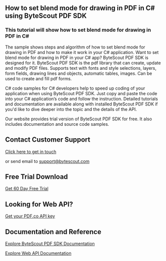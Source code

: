## How to set blend mode for drawing in PDF in C# using ByteScout PDF SDK

### This tutorial will show how to set blend mode for drawing in PDF in C#

The sample shows steps and algorithm of how to set blend mode for drawing in PDF and how to make it work in your C# application. Want to set blend mode for drawing in PDF in your C# app? ByteScout PDF SDK is designed for it. ByteScout PDF SDK is the pdf library that can create, update and modify PDF files. Supports text with fonts and style selections, layers, form fields, drawing lines and objects, automatic tables, images. Can be used to create and fill pdf forms.

C# code samples for C# developers help to speed up coding of your application when using ByteScout PDF SDK. Just copy and paste the code into your C# application’s code and follow the instruction. Detailed tutorials and documentation are available along with installed ByteScout PDF SDK if you'd like to dive deeper into the topic and the details of the API.

Our website provides trial version of ByteScout PDF SDK for free. It also includes documentation and source code samples.

## Contact Customer Support

[Click here to get in touch](https://bytescout.zendesk.com/hc/en-us/requests/new?subject=ByteScout%20PDF%20SDK%20Question)

or send email to [support@bytescout.com](mailto:support@bytescout.com?subject=ByteScout%20PDF%20SDK%20Question) 

## Free Trial Download

[Get 60 Day Free Trial](https://bytescout.com/download/web-installer?utm_source=github-readme)

## Looking for Web API? 

[Get your PDF.co API key](https://pdf.co/documentation/api?utm_source=github-readme)

## Documentation and Reference

[Explore ByteScout PDF SDK Documentation](https://bytescout.com/documentation/index.html?utm_source=github-readme)

[Explore Web API Documentation](https://pdf.co/documentation/api?utm_source=github-readme)